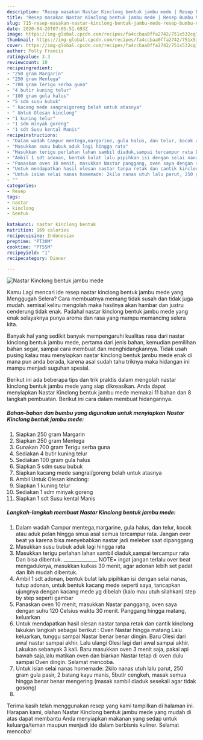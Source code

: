 ```yaml
---
description: "Resep masakan Nastar Kinclong bentuk jambu mede | Resep Bumbu Nastar Kinclong bentuk jambu mede Yang Enak Banget"
title: "Resep masakan Nastar Kinclong bentuk jambu mede | Resep Bumbu Nastar Kinclong bentuk jambu mede Yang Enak Banget"
slug: 715-resep-masakan-nastar-kinclong-bentuk-jambu-mede-resep-bumbu-nastar-kinclong-bentuk-jambu-mede-yang-enak-banget
date: 2020-04-26T07:05:51.693Z
image: https://img-global.cpcdn.com/recipes/fa4ccbaa0ffa2742/751x532cq70/nastar-kinclong-bentuk-jambu-mede-foto-resep-utama.jpg
thumbnail: https://img-global.cpcdn.com/recipes/fa4ccbaa0ffa2742/751x532cq70/nastar-kinclong-bentuk-jambu-mede-foto-resep-utama.jpg
cover: https://img-global.cpcdn.com/recipes/fa4ccbaa0ffa2742/751x532cq70/nastar-kinclong-bentuk-jambu-mede-foto-resep-utama.jpg
author: Polly Francis
ratingvalue: 3.3
reviewcount: 10
recipeingredient:
- "250 gram Margarin"
- "250 gram Mentega"
- "700 gram Terigu serba guna"
- "4 butir kuning telur"
- "100 gram gula halus"
- "5 sdm susu bubuk"
- " kacang mede sangraigoreng belah untuk atasnya"
- " Untuk Olesan kinclong"
- "1 kuning telur"
- "1 sdm minyak goreng"
- "1 sdt Susu kental Manis"
recipeinstructions:
- "Dalam wadah Campur mentega,margarine, gula halus, dan telur, kocok atau aduk pelan hingga smua asal semua tercampur rata. Jangan over beat ya karena bisa menyebabkan nastar jadi meleber saat dipanggang"
- "Masukkan susu bubuk aduk lagi hingga rata"
- "Masukkan terigu perlahan lahan sambil diaduk,sampai tercampur rata Dan bisa dibentuk. ______________ NOTE= ingat jangan terlalu over beat mengaduknya, masukkan kulkas 30 menit, agar adonan lebih set padat dan lbh mudah dibentuk."
- "Ambil 1 sdt adonan, bentuk bulat lalu pipihkan isi dengan selai nanas, tutup adonan, untuk bentuk kacang mede seperti saya, tancapkan ujungnya dengan kacang mede yg dibelah (kalo mau utuh silahkan) step by step seperti gambar"
- "Panaskan oven 10 menit, masukkan Nastar panggang, oven saya dengan suhu 120 Celsius waktu 30 menit. Panggang hingga matang, keluarkan"
- "Untuk mendapatkan hasil olesan nastar tanpa retak dan cantik kinclong lakukan langkah sebagai berikut : Oven Nastar hingga matang Lalu keluarkan, tunggu sampai Nastar benar benar dingin. Baru Olesi dari awal nastar sampai akhir. Lalu ulangi Olesi lagi dari awal sampai akhir. Lakukan sebanyak 3 kali. Baru masukkan oven 3 menit saja, pakai api bawah saja,lalu matikan oven dan biarkan Nastar tetap di oven dulu sampai Oven dingin. Selamat mencoba."
- "Untuk isian selai nanas homemade: 2kilo nanas utuh lalu parut, 250 gram gula pasir, 2 batang kayu manis, 5butir cengkeh, masak semua hingga benar benar mengering (masak sambil diaduk sesekali agar tidak gosong)"
- ""
categories:
- Resep
tags:
- nastar
- kinclong
- bentuk

katakunci: nastar kinclong bentuk 
nutrition: 169 calories
recipecuisine: Indonesian
preptime: "PT30M"
cooktime: "PT55M"
recipeyield: "1"
recipecategory: Dinner

---
```



![Nastar Kinclong bentuk jambu mede](https://img-global.cpcdn.com/recipes/fa4ccbaa0ffa2742/751x532cq70/nastar-kinclong-bentuk-jambu-mede-foto-resep-utama.jpg)

Kamu Lagi mencari ide resep nastar kinclong bentuk jambu mede yang Menggugah Selera? Cara membuatnya memang tidak susah dan tidak juga mudah. semisal keliru mengolah maka hasilnya akan hambar dan justru cenderung tidak enak. Padahal nastar kinclong bentuk jambu mede yang enak selayaknya punya aroma dan rasa yang mampu memancing selera kita.

Banyak hal yang sedikit banyak mempengaruhi kualitas rasa dari nastar kinclong bentuk jambu mede, pertama dari jenis bahan, kemudian pemilihan bahan segar, sampai cara membuat dan menghidangkannya. Tidak usah pusing kalau mau menyiapkan nastar kinclong bentuk jambu mede enak di mana pun anda berada, karena asal sudah tahu triknya maka hidangan ini mampu menjadi suguhan spesial.




Berikut ini ada beberapa tips dan trik praktis dalam mengolah nastar kinclong bentuk jambu mede yang siap dikreasikan. Anda dapat menyiapkan Nastar Kinclong bentuk jambu mede memakai 11 bahan dan 8 langkah pembuatan. Berikut ini cara dalam membuat hidangannya.

<!--inarticleads1-->

##### Bahan-bahan dan bumbu yang digunakan untuk menyiapkan Nastar Kinclong bentuk jambu mede:

1. Siapkan 250 gram Margarin
1. Siapkan 250 gram Mentega
1. Gunakan 700 gram Terigu serba guna
1. Sediakan 4 butir kuning telur
1. Sediakan 100 gram gula halus
1. Siapkan 5 sdm susu bubuk
1. Siapkan  kacang mede sangrai/goreng belah untuk atasnya
1. Ambil  Untuk Olesan kinclong:
1. Siapkan 1 kuning telur
1. Sediakan 1 sdm minyak goreng
1. Siapkan 1 sdt Susu kental Manis




<!--inarticleads2-->

##### Langkah-langkah membuat Nastar Kinclong bentuk jambu mede:

1. Dalam wadah Campur mentega,margarine, gula halus, dan telur, kocok atau aduk pelan hingga smua asal semua tercampur rata. Jangan over beat ya karena bisa menyebabkan nastar jadi meleber saat dipanggang
1. Masukkan susu bubuk aduk lagi hingga rata
1. Masukkan terigu perlahan lahan sambil diaduk,sampai tercampur rata Dan bisa dibentuk. ______________ NOTE= ingat jangan terlalu over beat mengaduknya, masukkan kulkas 30 menit, agar adonan lebih set padat dan lbh mudah dibentuk.
1. Ambil 1 sdt adonan, bentuk bulat lalu pipihkan isi dengan selai nanas, tutup adonan, untuk bentuk kacang mede seperti saya, tancapkan ujungnya dengan kacang mede yg dibelah (kalo mau utuh silahkan) step by step seperti gambar
1. Panaskan oven 10 menit, masukkan Nastar panggang, oven saya dengan suhu 120 Celsius waktu 30 menit. Panggang hingga matang, keluarkan
1. Untuk mendapatkan hasil olesan nastar tanpa retak dan cantik kinclong lakukan langkah sebagai berikut : Oven Nastar hingga matang Lalu keluarkan, tunggu sampai Nastar benar benar dingin. Baru Olesi dari awal nastar sampai akhir. Lalu ulangi Olesi lagi dari awal sampai akhir. Lakukan sebanyak 3 kali. Baru masukkan oven 3 menit saja, pakai api bawah saja,lalu matikan oven dan biarkan Nastar tetap di oven dulu sampai Oven dingin. Selamat mencoba.
1. Untuk isian selai nanas homemade: 2kilo nanas utuh lalu parut, 250 gram gula pasir, 2 batang kayu manis, 5butir cengkeh, masak semua hingga benar benar mengering (masak sambil diaduk sesekali agar tidak gosong)
1. 




Terima kasih telah menggunakan resep yang kami tampilkan di halaman ini. Harapan kami, olahan Nastar Kinclong bentuk jambu mede yang mudah di atas dapat membantu Anda menyiapkan makanan yang sedap untuk keluarga/teman maupun menjadi ide dalam berbisnis kuliner. Selamat mencoba!
